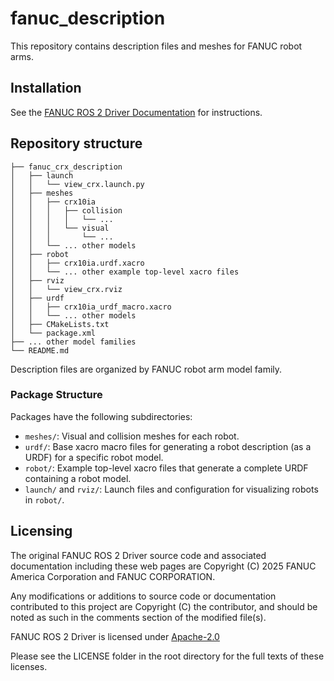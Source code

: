 <!-- SPDX-FileCopyrightText: 2025 FANUC America Corp.
     SPDX-FileCopyrightText: 2025 FANUC CORPORATION

     SPDX-License-Identifier: Apache-2.0
-->
<!-- markdownlint-disable MD013 -->
# fanuc_description

This repository contains description files and meshes for FANUC robot arms.

## Installation

See the [FANUC ROS 2 Driver Documentation](https://fanuc-corporation.github.io/fanuc_driver_doc/) for instructions.

## Repository structure

```text
├── fanuc_crx_description
│   ├── launch
│   │   └── view_crx.launch.py
│   ├── meshes
│   │   ├── crx10ia
│   │   │   ├── collision
│   │   │   │   └── ...
│   │   │   └── visual
│   │   │       └── ...
│   │   └── ... other models
│   ├── robot
│   │   ├── crx10ia.urdf.xacro
│   │   └── ... other example top-level xacro files
│   ├── rviz
│   │   └── view_crx.rviz
│   ├── urdf
│   │   ├── crx10ia_urdf_macro.xacro
│   │   └── ... other models
│   ├── CMakeLists.txt
│   └── package.xml
├── ... other model families
└── README.md
```

Description files are organized by FANUC robot arm model family.

### Package Structure

Packages have the following subdirectories:

- `meshes/`: Visual and collision meshes for each robot.
- `urdf/`: Base xacro macro files for generating a robot description (as a URDF)
for a specific robot model.
- `robot/`: Example top-level xacro files that generate a complete URDF
containing a robot model.
- `launch/` and `rviz/`: Launch files and configuration for visualizing robots
in `robot/`.

## Licensing

The original FANUC ROS 2 Driver source code and associated documentation
including these web pages are Copyright (C) 2025 FANUC America Corporation
and FANUC CORPORATION.

Any modifications or additions to source code or documentation
contributed to this project are Copyright (C) the contributor,
and should be noted as such in the comments section of the modified file(s).

FANUC ROS 2 Driver is licensed under
     [Apache-2.0](https://www.apache.org/licenses/LICENSE-2.0)

Please see the LICENSE folder in the root directory for the full texts of these licenses.

